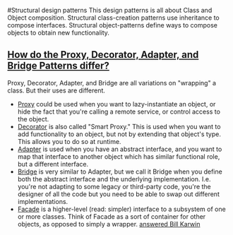 #Structural design patterns
This design patterns is all about Class and Object composition. Structural class-creation patterns use inheritance to
compose interfaces. Structural object-patterns define ways to compose objects to obtain new functionality.

## [How do the Proxy, Decorator, Adapter, and Bridge Patterns differ?](http://stackoverflow.com/questions/350404/how-do-the-proxy-decorator-adapter-and-bridge-patterns-differ)

Proxy, Decorator, Adapter, and Bridge are all variations on "wrapping" a class. But their uses are different.
* [Proxy](proxy) could be used when you want to lazy-instantiate an object, or hide the fact that you're calling a remote service, or control access to the object.
* [Decorator](decorator) is also called "Smart Proxy." This is used when you want to add functionality to an object, but not by extending that object's type. This allows you to do so at runtime.
* [Adapter](adapter) is used when you have an abstract interface, and you want to map that interface to another object which has similar functional role, but a different interface.
* [Bridge](bridge) is very similar to Adapter, but we call it Bridge when you define both the abstract interface and the underlying implementation. I.e. you're not adapting to some legacy or third-party code, you're the designer of all the code but you need to be able to swap out different implementations.
* [Facade](facade) is a higher-level (read: simpler) interface to a subsystem of one or more classes. Think of Facade as a sort of container for other objects, as opposed to simply a wrapper.
[answered Bill Karwin](http://stackoverflow.com/a/350471/2170524)